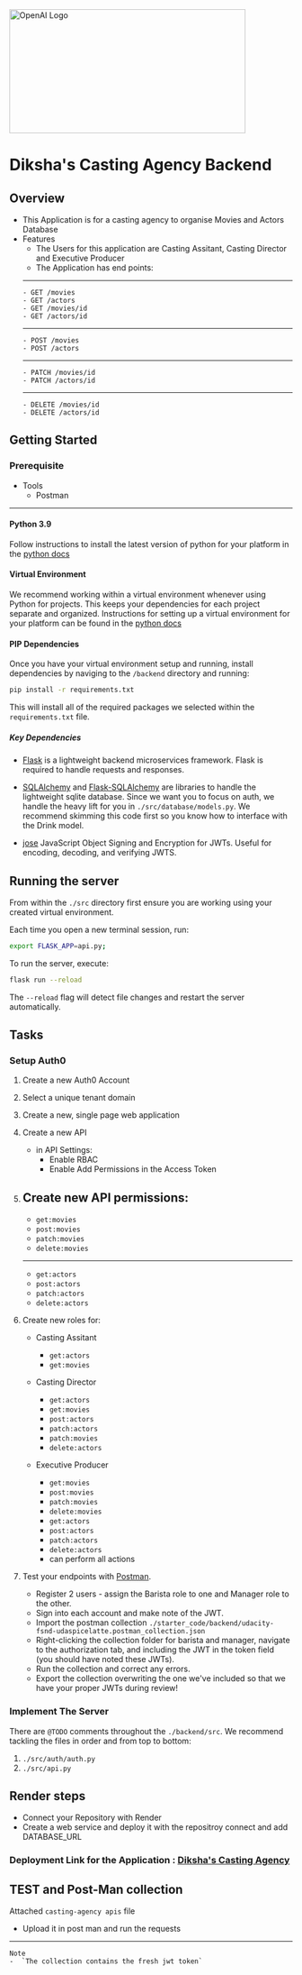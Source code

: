 <img src="https://i.pinimg.com/736x/ff/3d/ac/ff3dacf36806047a53e7582bbee93cd4.jpg" alt="OpenAI Logo" width="420" height="220">


# Diksha's Casting Agency Backend

## Overview

   - This Application is for a casting agency to organise Movies and Actors Database
   - Features 
      - The Users for this application are Casting Assitant, Casting Director and Executive Producer
      - The Application has end points:
      ------------------------------------
         - GET /movies
         - GET /actors
         - GET /movies/id
         - GET /actors/id
      ------------------------------------
         - POST /movies
         - POST /actors
      ------------------------------------
         - PATCH /movies/id
         - PATCH /actors/id
      ------------------------------------
         - DELETE /movies/id
         - DELETE /actors/id


## Getting Started

### Prerequisite

   - Tools
      - Postman

------------------------------------------------------


#### Python 3.9

Follow instructions to install the latest version of python for your platform in the [python docs](https://docs.python.org/3/using/unix.html#getting-and-installing-the-latest-version-of-python)

#### Virtual Environment

We recommend working within a virtual environment whenever using Python for projects. This keeps your dependencies for each project separate and organized. Instructions for setting up a virtual environment for your platform can be found in the [python docs](https://packaging.python.org/guides/installing-using-pip-and-virtual-environments/)

#### PIP Dependencies

Once you have your virtual environment setup and running, install dependencies by naviging to the `/backend` directory and running:

```bash
pip install -r requirements.txt
```

This will install all of the required packages we selected within the `requirements.txt` file.

##### Key Dependencies

- [Flask](http://flask.pocoo.org/) is a lightweight backend microservices framework. Flask is required to handle requests and responses.

- [SQLAlchemy](https://www.sqlalchemy.org/) and [Flask-SQLAlchemy](https://flask-sqlalchemy.palletsprojects.com/en/2.x/) are libraries to handle the lightweight sqlite database. Since we want you to focus on auth, we handle the heavy lift for you in `./src/database/models.py`. We recommend skimming this code first so you know how to interface with the Drink model.

- [jose](https://python-jose.readthedocs.io/en/latest/) JavaScript Object Signing and Encryption for JWTs. Useful for encoding, decoding, and verifying JWTS.

## Running the server

From within the `./src` directory first ensure you are working using your created virtual environment.

Each time you open a new terminal session, run:

```bash
export FLASK_APP=api.py;
```

To run the server, execute:

```bash
flask run --reload
```

The `--reload` flag will detect file changes and restart the server automatically.

## Tasks

### Setup Auth0

1. Create a new Auth0 Account
2. Select a unique tenant domain
3. Create a new, single page web application
4. Create a new API
   - in API Settings:
     - Enable RBAC
     - Enable Add Permissions in the Access Token
5. Create new API permissions:
   ---------------------------
   - `get:movies`
   - `post:movies`
   - `patch:movies`
   - `delete:movies`
   ---------------------------
   - `get:actors`
   - `post:actors`
   - `patch:actors`
   - `delete:actors`
6. Create new roles for:

   - Casting Assitant

      - `get:actors`
      - `get:movies`

   - Casting Director
   
      - `get:actors`
      - `get:movies`
      - `post:actors`
      - `patch:actors`
      - `patch:movies`
      - `delete:actors`
   
   - Executive Producer
      - `get:movies`
      - `post:movies`
      - `patch:movies`
      - `delete:movies`
      - `get:actors`
      - `post:actors`
      - `patch:actors`
      - `delete:actors`
     - can perform all actions
7. Test your endpoints with [Postman](https://getpostman.com).
   - Register 2 users - assign the Barista role to one and Manager role to the other.
   - Sign into each account and make note of the JWT.
   - Import the postman collection `./starter_code/backend/udacity-fsnd-udaspicelatte.postman_collection.json`
   - Right-clicking the collection folder for barista and manager, navigate to the authorization tab, and including the JWT in the token field (you should have noted these JWTs).
   - Run the collection and correct any errors.
   - Export the collection overwriting the one we've included so that we have your proper JWTs during review!

### Implement The Server

There are `@TODO` comments throughout the `./backend/src`. We recommend tackling the files in order and from top to bottom:

1. `./src/auth/auth.py`
2. `./src/api.py`


## Render steps
   - Connect your Repository with Render 
   - Create a web service and deploy it with the repositroy connect and add DATABASE_URL




### Deployment Link for the Application : [Diksha's Casting Agency](https://render-cloud-example-ymr0.onrender.com)


## TEST and Post-Man collection

Attached `casting-agency apis` file 
   - Upload it in post man and run the requests 
-----------------------------------------------------
    Note 
    -  `The collection contains the fresh jwt token`